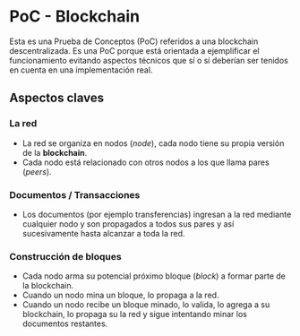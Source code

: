 # PoC - Blockchain
Esta es una Prueba de Conceptos (PoC) referidos a una blockchain descentralizada. Es una PoC porque est&aacute; orientada a ejemplificar el funcionamiento evitando aspectos t&eacute;cnicos que s&iacute; o s&iacute; deber&iacute;an ser tenidos en cuenta en una implementaci&oacute;n real.

## Aspectos claves
### La red
* La red se organiza en nodos (_node_), cada nodo tiene su propia versi&oacute;n de la **blockchain**.
* Cada nodo est&aacute; relacionado con otros nodos a los que llama pares (_peers_).
### Documentos / Transacciones
* Los documentos (por ejemplo transferencias) ingresan a la red mediante cualquier nodo y son propagados a todos sus pares y as&iacute; sucesivamente hasta alcanzar a toda la red.
### Construcci&oacute;n de bloques
* Cada nodo arma su potencial pr&oacute;ximo bloque (_block_) a formar parte de la blockchain.
* Cuando un nodo mina un bloque, lo propaga a la red.
* Cuando un nodo recibe un bloque minado, lo valida, lo agrega a su blockchain, lo propaga su la red y sigue intentando minar los documentos restantes.